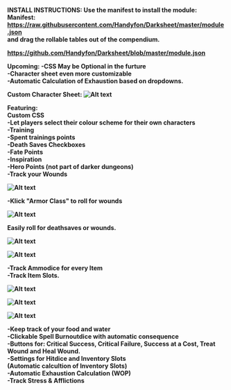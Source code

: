 <b>INSTALL INSTRUCTIONS:
Use the manifest to install the module:<br/>
Manifest: https://raw.githubusercontent.com/Handyfon/Darksheet/master/module.json<br/>
and drag the rollable tables out of the compendium.<br/><b>

 https://github.com/Handyfon/Darksheet/blob/master/module.json<br/>
 
 Upcoming:
 -CSS May be Optional in the furture<br/>
 -Character sheet even more customizable<br/>
 -Automatic Calculation of Exhaustion based on dropdowns.<br/>
 
Custom Character Sheet:
![Alt text](https://i.imgur.com/yMiq1Uf.png?raw=true "Custom Character Sheet")

Featuring:<br/>
Custom CSS<br/>
-Let players select their colour scheme for their own characters<br/>
-Training<br/>
-Spent trainings points<br/>
-Death Saves Checkboxes<br/>
-Fate Points<br/>
-Inspiration<br/>
-Hero Points (not part of darker dungeons)<br/>
-Track your Wounds

![Alt text](https://i.imgur.com/I3AS1dg.png?raw=true "Custom Item Sheet and Inventory")

-Klick "Armor Class" to roll for wounds<br/>

![Alt text](https://i.imgur.com/o3ZgapV.png?raw=true "Custom Item Sheet and Inventory")

Easily roll for deathsaves or wounds.

![Alt text](https://i.imgur.com/6nPyHsZ.png?raw=true "Custom Item Sheet and Inventory")

![Alt text](https://i.imgur.com/cRIv5oP.png?raw=true "Custom Item Sheet and Inventory")

-Track Ammodice for every Item<br/>
-Track Item Slots.

![Alt text](https://i.imgur.com/7n26SLq.png?raw=true "Item Slots")

![Alt text](https://i.imgur.com/HB4CPIu.png?raw=true "Including Customizable Rollable Tables")

![Alt text](https://i.imgur.com/aIvl5Yz.png?raw=true "Track Resources")

-Keep track of your food and water<br/>
-Clickable Spell Burnoutdice with automatic consequence<br/>
-Buttons for: Critical Success, Critical Failure, Success at a Cost, Treat Wound and Heal Wound.<br/>
-Settings for Hitdice and Inventory Slots<br/>(Automatic calcultion of Inventory Slots)<br/>
-Automatic Exhaustion Calculation (WOP)<br/>
-Track Stress & Afflictions <br/>
